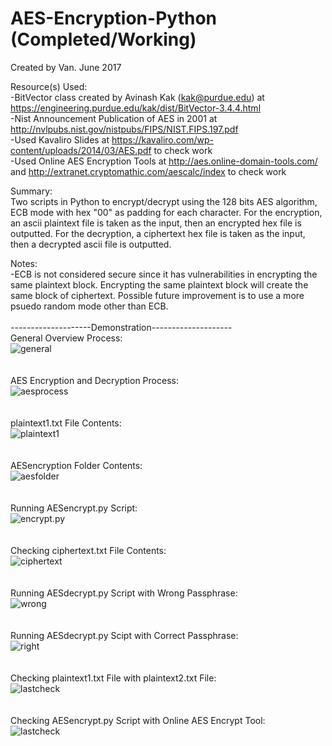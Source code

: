 # AES-Encryption-Python (Completed/Working)

Created by Van. June 2017 </br>

Resource(s) Used: </br>
-BitVector class created by Avinash Kak (kak@purdue.edu) at https://engineering.purdue.edu/kak/dist/BitVector-3.4.4.html </br>
-Nist Announcement Publication of AES in 2001 at http://nvlpubs.nist.gov/nistpubs/FIPS/NIST.FIPS.197.pdf </br>
-Used Kavaliro Slides at https://kavaliro.com/wp-content/uploads/2014/03/AES.pdf to check work </br>
-Used Online AES Encryption Tools at http://aes.online-domain-tools.com/ and http://extranet.cryptomathic.com/aescalc/index to check work 

Summary:</br>
Two scripts in Python to encrypt/decrypt using the 128 bits AES algorithm, ECB mode with hex "00" as padding for each character. For the encryption, an ascii plaintext file is taken as the input, then an encrypted hex file is outputted. For the decryption, a ciphertext hex file is taken as the input, then a decrypted ascii file is outputted.</br>

Notes: </br> 
-ECB is not considered secure since it has vulnerabilities in encrypting the same plaintext block. Encrypting the same plaintext block will create the same block of ciphertext. Possible future improvement is to use a more psuedo random mode other than ECB.</br>
<br />
--------------------Demonstration--------------------<br />
General Overview Process: <br />
![general](/Demo/1.png)
<br /><br /><br />
AES Encryption and Decryption Process: <br />
![aesprocess](/Demo/2.png)
<br /><br /><br />
plaintext1.txt File Contents: <br />
![plaintext1](/Demo/3.png)
<br /><br /><br />
AESencryption Folder Contents: <br />
![aesfolder](/Demo/4.png)
<br /><br /><br />
Running AESencrypt.py Script: <br />
![encrypt.py](/Demo/5.png)
<br /><br /><br />
Checking ciphertext.txt File Contents: <br />
![ciphertext](/Demo/6.png)
<br /><br /><br />
Running AESdecrypt.py Script with Wrong Passphrase: <br />
![wrong](/Demo/7.png)
<br /><br /><br />
Running AESdecrypt.py Scipt with Correct Passphrase: <br />
![right](/Demo/8.png)
<br /><br /><br />
Checking plaintext1.txt File with plaintext2.txt File: <br />
![lastcheck](/Demo/9.png)
<br /><br /><br />
Checking AESencrypt.py Script with Online AES Encrypt Tool: <br />
![lastcheck](/Demo/10.png)
<br /><br /><br />

